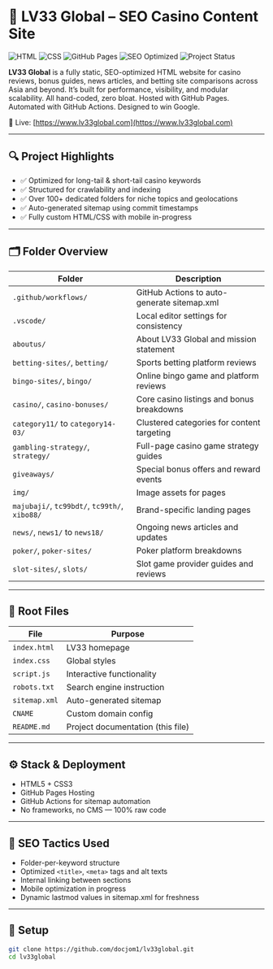 # 🎰 LV33 Global – SEO Casino Content Site

![HTML](https://img.shields.io/badge/HTML-100%25-orange?logo=html5&style=flat)
![CSS](https://img.shields.io/badge/CSS-100%25-purple?logo=css3&style=flat)
![GitHub Pages](https://img.shields.io/badge/Deployed-GitHub--Pages-blue?logo=github)
![SEO Optimized](https://img.shields.io/badge/SEO-High%20Score-brightgreen?style=flat)
![Project Status](https://img.shields.io/badge/Status-Active-green)


**LV33 Global** is a fully static, SEO-optimized HTML website for casino reviews, bonus guides, news articles, and betting site comparisons across Asia and beyond. It’s built for performance, visibility, and modular scalability. All hand-coded, zero bloat. Hosted with GitHub Pages. Automated with GitHub Actions. Designed to win Google.

🔗 Live: [https://www.lv33global.com](https://www.lv33global.com)

---

## 🔍 Project Highlights

- ✅ Optimized for long-tail & short-tail casino keywords
- ✅ Structured for crawlability and indexing
- ✅ Over 100+ dedicated folders for niche topics and geolocations
- ✅ Auto-generated sitemap using commit timestamps
- ✅ Fully custom HTML/CSS with mobile in-progress

---

## 🗂️ Folder Overview

| Folder | Description |
|--------|-------------|
| `.github/workflows/` | GitHub Actions to auto-generate sitemap.xml |
| `.vscode/` | Local editor settings for consistency |
| `aboutus/` | About LV33 Global and mission statement |
| `betting-sites/`, `betting/` | Sports betting platform reviews |
| `bingo-sites/`, `bingo/` | Online bingo game and platform reviews |
| `casino/`, `casino-bonuses/` | Core casino listings and bonus breakdowns |
| `category11/` to `category14-03/` | Clustered categories for content targeting |
| `gambling-strategy/`, `strategy/` | Full-page casino game strategy guides |
| `giveaways/` | Special bonus offers and reward events |
| `img/` | Image assets for pages |
| `majubaji/`, `tc99bdt/`, `tc99th/`, `xibo88/` | Brand-specific landing pages |
| `news/`, `news1/` to `news18/` | Ongoing news articles and updates |
| `poker/`, `poker-sites/` | Poker platform breakdowns |
| `slot-sites/`, `slots/` | Slot game provider guides and reviews |

---

## 📂 Root Files

| File | Purpose |
|------|---------|
| `index.html` | LV33 homepage |
| `index.css` | Global styles |
| `script.js` | Interactive functionality |
| `robots.txt` | Search engine instruction |
| `sitemap.xml` | Auto-generated sitemap |
| `CNAME` | Custom domain config |
| `README.md` | Project documentation (this file) |

---

## ⚙️ Stack & Deployment

- HTML5 + CSS3
- GitHub Pages Hosting
- GitHub Actions for sitemap automation
- No frameworks, no CMS — 100% raw code

---

## 🧠 SEO Tactics Used

- Folder-per-keyword structure
- Optimized `<title>`, `<meta>` tags and alt texts
- Internal linking between sections
- Mobile optimization in progress
- Dynamic lastmod values in sitemap.xml for freshness

---

## 🚀 Setup

```bash
git clone https://github.com/docjom1/lv33global.git
cd lv33global
